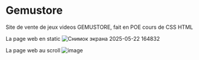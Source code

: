 # Gemustore

Site de vente de jeux videos GEMUSTORE, fait en POE cours de CSS HTML 

La page web en static
![Снимок экрана 2025-05-22 164832](https://github.com/user-attachments/assets/19d5988e-6321-4311-9db6-2e31136b1720)

La page web au scroll
![image](https://github.com/user-attachments/assets/1c4da780-a9ba-4863-99af-f2ed8dea2cf5)
